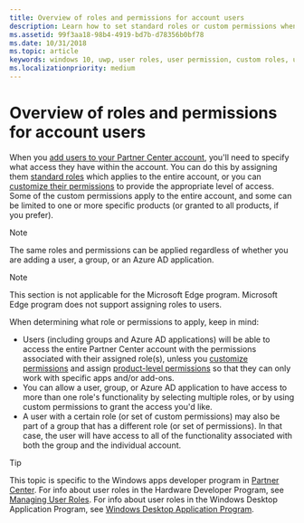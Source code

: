 ```yaml
---
title: Overview of roles and permissions for account users
description: Learn how to set standard roles or custom permissions when adding users to your Partner Center account.
ms.assetid: 99f3aa18-98b4-4919-bd7b-d78356b0bf78
ms.date: 10/31/2018
ms.topic: article
keywords: windows 10, uwp, user roles, user permission, custom roles, user access, customize permissions, standard roles
ms.localizationpriority: medium
---
```

# Overview of roles and permissions for account users

When you [add users to your Partner Center account](overview-users-groups-azure-ad-applications.md), you'll need to specify what access they have within the account. You can do this by assigning them [standard roles](#roles) which applies to the entire account, or you can [customize their permissions](#custom) to provide the appropriate level of access. Some of the custom permissions apply to the entire account, and some can be limited to one or more specific products (or granted to all products, if you prefer).

> [!NOTE]
> The same roles and permissions can be applied regardless of whether you are adding a user, a group, or an Azure AD application.

> [!NOTE]
> This section is not applicable for the Microsoft Edge program. Microsoft Edge program does not support assigning roles to users.

When determining what role or permissions to apply, keep in mind:

- Users (including groups and Azure AD applications) will be able to access the entire Partner Center account with the permissions associated with their assigned role(s), unless you [customize permissions](#custom) and assign [product-level permissions](#product-level-permissions) so that they can only work with specific apps and/or add-ons.
- You can allow a user, group, or Azure AD application to have access to more than one role's functionality by selecting multiple roles, or by using custom permissions to grant the access you'd like.
- A user with a certain role (or set of custom permissions) may also be part of a group that has a different role (or set of permissions). In that case, the user will have access to all of the functionality associated with both the group and the individual account.

> [!TIP]
> This topic is specific to the Windows apps developer program in [Partner Center](https://partner.microsoft.com/dashboard). For info about user roles in the Hardware Developer Program, see [Managing User Roles](/windows-hardware/drivers/dashboard/managing-user-roles). For info about user roles in the Windows Desktop Application Program, see [Windows Desktop Application Program](/windows/desktop/appxpkg/windows-desktop-application-program#add-and-manage-account-users).
